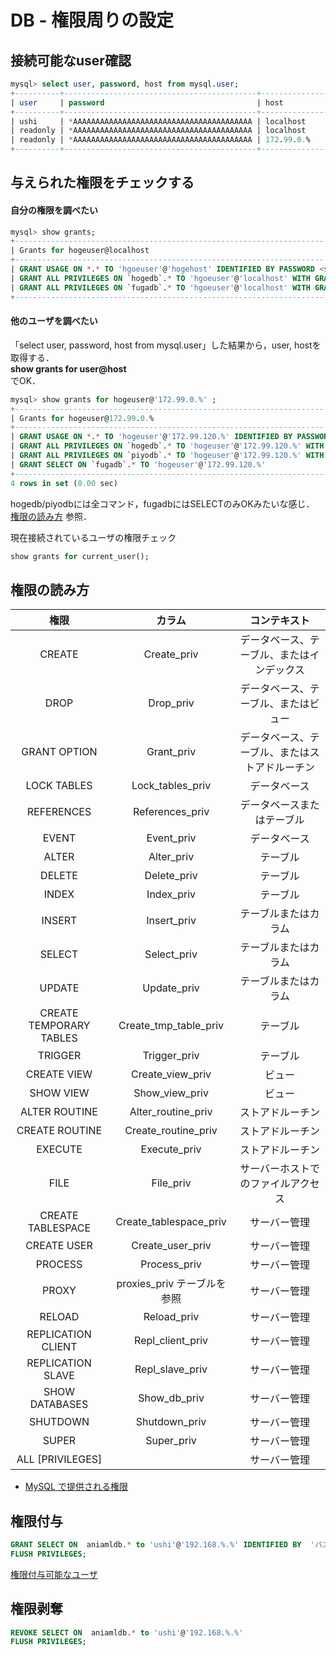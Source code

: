 # DB - 権限周りの設定



## 接続可能なuser確認

```sql  
mysql> select user, password, host from mysql.user;
+----------+-------------------------------------------+-----------------------+
| user     | password                                  | host                  |
+----------+-------------------------------------------+-----------------------+
| ushi     | *AAAAAAAAAAAAAAAAAAAAAAAAAAAAAAAAAAAAAAAA | localhost             |
| readonly | *AAAAAAAAAAAAAAAAAAAAAAAAAAAAAAAAAAAAAAAA | localhost             |
| readonly | *AAAAAAAAAAAAAAAAAAAAAAAAAAAAAAAAAAAAAAAA | 172.99.0.%            |
+----------+-------------------------------------------+-----------------------+
```

## 与えられた権限をチェックする 

#### 自分の権限を調べたい

```sql  
mysql> show grants;
+----------------------------------------------------------------------------------+
| Grants for hogeuser@localhost
+----------------------------------------------------------------------------------+
| GRANT USAGE ON *.* TO 'hgoeuser'@'hogehost' IDENTIFIED BY PASSWORD <secret>        
| GRANT ALL PRIVILEGES ON `hogedb`.* TO 'hgoeuser'@'localhost' WITH GRANT OPTION  
| GRANT ALL PRIVILEGES ON `fugadb`.* TO 'hgoeuser'@'localhost' WITH GRANT OPTION
+----------------------------------------------------------------------------------+
```


#### 他のユーザを調べたい 

「select user, password, host from mysql.user」した結果から，user, hostを取得する．  
__show grants for user@host__  
でOK．


```sql 
mysql> show grants for hogeuser@'172.99.0.%' ;
+---------------------------------------------------------------------------------------------------------------+
| Grants for hogeuser@172.99.0.%
+---------------------------------------------------------------------------------------------------------------+
| GRANT USAGE ON *.* TO 'hogeuser'@'172.99.120.%' IDENTIFIED BY PASSWORD '*BBBBBBBBBBBBBBBBBBBBBBBBBBBBBBBBBBBBBB'
| GRANT ALL PRIVILEGES ON `hogedb`.* TO 'hogeuser'@'172.99.120.%' WITH GRANT OPTION                               
| GRANT ALL PRIVILEGES ON `piyodb`.* TO 'hogeuser'@'172.99.120.%' WITH GRANT OPTION                               
| GRANT SELECT ON `fugadb`.* TO 'hogeuser'@'172.99.120.%'                                                   
+---------------------------------------------------------------------------------------------------------------+
4 rows in set (0.00 sec)
```

hogedb/piyodbには全コマンド，fugadbにはSELECTのみOKみたいな感じ．  
[権限の読み方](#権限の読み方) 参照．

現在接続されているユーザの権限チェック

```sql
show grants for current_user(); 
```


## 権限の読み方

|権限     |カラム     |コンテキスト|
|:----:|  :----:| :----:|
|CREATE     |Create_priv     |データベース、テーブル、またはインデックス|
|DROP     |Drop_priv     |データベース、テーブル、またはビュー|
|GRANT OPTION     |Grant_priv     |データベース、テーブル、またはストアドルーチン|
|LOCK TABLES     |Lock_tables_priv     |データベース|
|REFERENCES     |References_priv     |データベースまたはテーブル|
|EVENT     |Event_priv     |データベース|
|ALTER     |Alter_priv     |テーブル|
|DELETE     |Delete_priv     |テーブル|
|INDEX     |Index_priv     |テーブル|
|INSERT     |Insert_priv     |テーブルまたはカラム|
|SELECT     |Select_priv     |テーブルまたはカラム|
|UPDATE     |Update_priv     |テーブルまたはカラム|
|CREATE TEMPORARY TABLES     |Create_tmp_table_priv     |テーブル|
|TRIGGER     |Trigger_priv     |テーブル|
|CREATE VIEW     |Create_view_priv     |ビュー|
|SHOW VIEW     |Show_view_priv     |ビュー|
|ALTER ROUTINE     |Alter_routine_priv     |ストアドルーチン|
|CREATE ROUTINE     |Create_routine_priv     |ストアドルーチン|
|EXECUTE     |Execute_priv     |ストアドルーチン|
|FILE     |File_priv     |サーバーホストでのファイルアクセス|
|CREATE TABLESPACE     |Create_tablespace_priv     |サーバー管理|
|CREATE USER     |Create_user_priv     |サーバー管理|
|PROCESS     |Process_priv     |サーバー管理|
|PROXY     |proxies_priv テーブルを参照     |サーバー管理|
|RELOAD     |Reload_priv     |サーバー管理|
|REPLICATION CLIENT     |Repl_client_priv     |サーバー管理|
|REPLICATION SLAVE     |Repl_slave_priv     |サーバー管理|
|SHOW DATABASES     |Show_db_priv     |サーバー管理|
|SHUTDOWN     |Shutdown_priv     |サーバー管理|
|SUPER     |Super_priv     |サーバー管理|
|ALL [PRIVILEGES]     |      |サーバー管理|

* [MySQL で提供される権限](https://dev.mysql.com/doc/refman/5.6/ja/privileges-provided.html)



## 権限付与

```sql
GRANT SELECT ON  aniamldb.* to 'ushi'@'192.168.%.%' IDENTIFIED BY  'パスワード' WITH GRANT OPTION ;
FLUSH PRIVILEGES; 
```
[権限付与可能なユーザ](#接続可能なuser確認)




## 権限剥奪

```sql 
REVOKE SELECT ON  aniamldb.* to 'ushi'@'192.168.%.%'
FLUSH PRIVILEGES;
```
